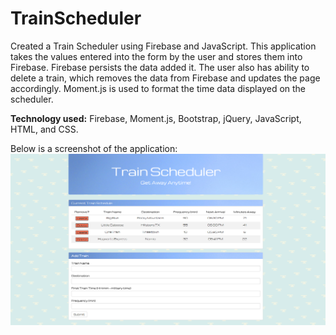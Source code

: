 # TrainScheduler
Created a Train Scheduler using Firebase and JavaScript. This application takes the values entered into the form by the user and stores them into Firebase. Firebase persists the data added it. The user also has ability to delete a train, which removes the data from Firebase and updates the page accordingly. Moment.js is used to format the time data displayed on the scheduler.

**Technology used:** Firebase, Moment.js, Bootstrap, jQuery, JavaScript, HTML, and CSS.

Below is a screenshot of the application:
![Screenshot of Train Scheduler](assets/images/trainscheduler.PNG)